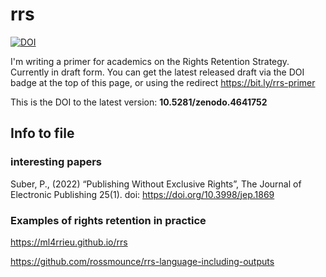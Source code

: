 # rrs

[![DOI](https://zenodo.org/badge/DOI/10.5281/zenodo.4641752.svg)](https://doi.org/10.5281/zenodo.4641752)

I'm writing a primer for academics on the Rights Retention Strategy.
Currently in draft form.  You can get the latest released draft via
the DOI badge at the top of this page, or using the redirect
https://bit.ly/rrs-primer

This is the DOI to the latest version: **10.5281/zenodo.4641752**


## Info to file


### interesting papers

Suber, P., (2022) “Publishing Without Exclusive Rights”, The Journal
of Electronic Publishing 25(1). doi: https://doi.org/10.3998/jep.1869


### Examples of rights retention in practice

https://ml4rrieu.github.io/rrs

https://github.com/rossmounce/rrs-language-including-outputs
